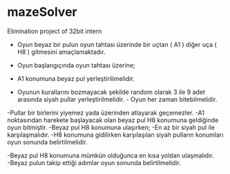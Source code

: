# mazeSolver
Elimination project of 32bit intern


- Oyun beyaz bir pulun oyun tahtası üzerinde bir uçtan ( A1 ) diğer uça ( H8 ) gitmesini amaçlamaktadır. 

- Oyun başlangıçında oyun tahtası üzerine; 

- A1 konumuna beyaz pul yerleştirilimelidir. 
- Oyunun kurallarını bozmayacak şekilde random olarak 3 ile 9 adet arasında siyah pullar yerleştirilmelidir. 
        - Oyun her zaman bitebilmelidir. 

-Pullar bir birlerini yiyemez yada üzerinden atlayarak geçemezler. 
-A1 noktasından harekete başlayacak olan beyaz pul H8 konumuna geldiğinde oyun bitmiştir. 
        -Beyaz pul H8 konumuna ulaşırken; 
                -En az bir siyah pul ile karşılaşmalıdır. 
                -H8 konumuna gidilirken karşılaşılan siyah pulların konumları oyun sonunda belirtilmelidir. 

-Beyaz pul H8 konumuna mümkün olduğunca en kısa yoldan ulaşmalıdır.  
        -Beyaz pulun takip ettiği adımlar oyun sonunda belirtilmelidir. 
